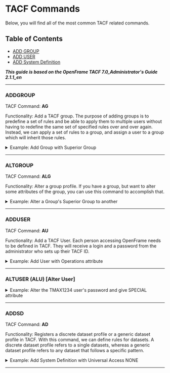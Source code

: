 # TACF Commands

Below, you will find all of the most common TACF related commands.

## Table of Contents

- [ADD GROUP](#addgroup)
- [ADD USER](#adduser)
- [ADD System Definition](#addsd)

**_This guide is based on the OpenFrame TACF 7.0_Administrator's Guide 2.1.1_en_**

***

### ADDGROUP

TACF Command: **AG** 

Functionality: Add a TACF group. The purpose of adding groups is to predefine a set of rules and be able to apply them to multiple users without having to redefine the same set of specified rules over and over again. Instead, we can apply a set of rules to a group, and assign a user to a group which will inherit those rules.

<details>
	<summary>Example: Add Group with Superior Group</summary>

- Group Name    : $GROUP
- Owner         : $OWNER
- Superior Group: SYS1
```
ADDGROUP ('$GROUP') OWNER('$OWNER') SUPGROUP('SYS1')
```
</details>

***

### ALTGROUP

TACF Command: **ALG**

Functionality: Alter a group profile. If you have a group, but want to alter some attributes of the group, you can use this command to accomplish that.

<details>
	<summary>Example: Alter a Group's Superior Group to another</summary>

- Group Name 	: $GROUP
- Owner 		: $OWNER
- Superior Group: NEWGRP1
```
ALTGROUP $GROUP OWNER('$OWNER') SUPGROUP('NEWGRP1')
```

</details>

***

### ADDUSER

TACF Command: **AU**

Functionality: Add a TACF User. Each person accessing OpenFrame needs to be defined in TACF. They will receive a login and a password from the administrator who sets up their TACF ID. 

<details>
	<summary>Example: Add User with Operations attribute</summary>

- Username     : TMAX1234
- Password     : TMAXPASS
- Name         : Tmax Soft
- Owner        : ROOT
- Default Group: SYS1
- Special Attr : Operations
```
ADDUSER ('TMAX1234') PASSWORD('TMAXPASS') NAME('Tmax Soft') OWNER('ROOT') DFLTGRP('SYS1') OPERATIONS 
```
</details>

***

### ALTUSER (ALU) [Alter User]

<details>
	<summary>Example: Alter the TMAX1234 user's password and give SPECIAL attribute</summary>

- User Name     : TMAX1234
- Data          : <Changed to NODATA>
- Password      : NEWPASS1
- Special Attr  : SPECIAL
```
ALTUSER (TMAX1234) NODATA PASSWORD('NEWPASS1') SPECIAL
```
</details>

***

### ADDSD

TACF Command: **AD**

Functionality: Registers a discrete dataset profile or a generic dataset profile in TACF. With this command, we can define rules for datasets. A discrete dataset profile refers to a single datasets, whereas a generic dataset profile refers to any dataset that follows a specific pattern.

<details>
	<summary>Example: Add System Definition with Universal Access NONE</summary>

- Group Name    : $GROUP
- Owner         : $OWNER
- Superior Group: SYS1
```
ADDSD ('$NAME') AUDIT($AUTHORITY) DATA('$COMMENT') OWNER('$NAME') UACC(NONE) UNIT(D) VOLUME(DEFVOL)
```
</details>

***

